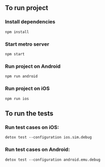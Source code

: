 ## To run project

### Install dependencies

`npm install`

### Start metro server

`npm start`

### Run project on Android

`npm run android`

### Run project on iOS

`npm run ios`

## To run the tests

### Run test cases on iOS:

`detox test --configuration ios.sim.debug`

### Run test cases on Android:

`detox test --configuration android.emu.debug`
